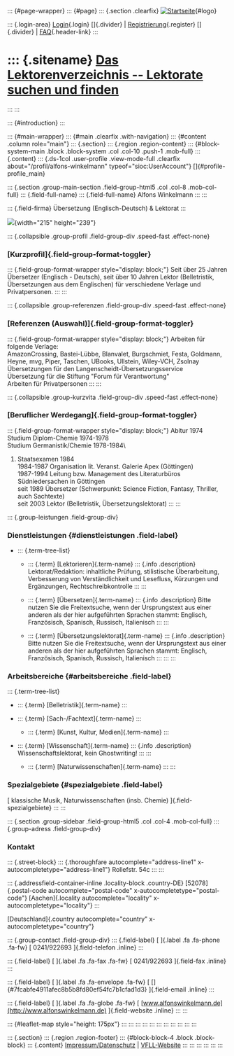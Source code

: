 ::: {#page-wrapper}
::: {#page}
::: {.section .clearfix}
[![Startseite](https://www.lektoren.de/sites/default/files/VfLL_logo.jpg)](/ "Startseite"){#logo}

::: {.login-area}
[Login](/user){.login} []{.divider} \|
[Registrierung](/user/register){.register} []{.divider} \|
[FAQ](/faq-page){.header-link}
:::

::: {.sitename}
[Das Lektorenverzeichnis -- Lektorate suchen und finden](/ "Startseite")
========================================================================
:::
:::

::: {#introduction}
:::

::: {#main-wrapper}
::: {#main .clearfix .with-navigation}
::: {#content .column role="main"}
::: {.section}
::: {.region .region-content}
::: {#block-system-main .block .block-system .col .col-10 .push-1 .mob-full}
::: {.content}
::: {.ds-1col .user-profile .view-mode-full .clearfix about="/profil/alfons-winkelmann" typeof="sioc:UserAccount"}
[]{#profile-profile_main}

::: {.section .group-main-section .field-group-html5 .col .col-8 .mob-col-full}
::: {.field-full-name}
::: {.field-full-name}
Alfons Winkelmann
:::
:::

::: {.field-firma}
Übersetzung (Englisch-Deutsch) & Lektorat
:::

![](https://www.lektoren.de/sites/default/files/styles/profile-image-full/public/users/profile_img/AWinkelmann.JPG?itok=jZAPe-dy){width="215"
height="239"}

::: {.collapsible .group-profil .field-group-div .speed-fast .effect-none}
### [Kurzprofil]{.field-group-format-toggler}

::: {.field-group-format-wrapper style="display: block;"}
Seit über 25 Jahren Übersetzer (Englisch - Deutsch), seit über 10 Jahren
Lektor (Belletristik, Übersetzungen aus dem Englischen) für verschiedene
Verlage und Privatpersonen.
:::
:::

::: {.collapsible .group-referenzen .field-group-div .speed-fast .effect-none}
### [Referenzen (Auswahl)]{.field-group-format-toggler}

::: {.field-group-format-wrapper style="display: block;"}
Arbeiten für folgende Verlage:\
AmazonCrossing, Bastei-Lübbe, Blanvalet, Burgschmiet, Festa, Goldmann,
Heyne, mvg, Piper, Taschen, UBooks, Ullstein, Wiley-VCH, Zsolnay\
Übersetzungen für den Langenscheidt-Übersetzungsservice\
Übersetzung für die Stiftung \"Forum für Verantwortung\"\
Arbeiten für Privatpersonen
:::
:::

::: {.collapsible .group-kurzvita .field-group-div .speed-fast .effect-none}
### [Beruflicher Werdegang]{.field-group-format-toggler}

::: {.field-group-format-wrapper style="display: block;"}
Abitur 1974\
Studium Diplom-Chemie 1974-1978\
Studium Germanistik/Chemie 1978-1984\
1. Staatsexamen 1984\
1984-1987 Organisation lit. Veranst. Galerie Apex (Göttingen)\
1987-1994 Leitung bzw. Management des Literaturbüros Südniedersachen in
Göttingen\
seit 1989 Übersetzer (Schwerpunkt: Science Fiction, Fantasy, Thriller,
auch Sachtexte)\
seit 2003 Lektor (Belletristik, Übersetzungslektorat)
:::
:::

::: {.group-leistungen .field-group-div}
### Dienstleistungen {#dienstleistungen .field-label}

-   ::: {.term-tree-list}
    -   ::: {.term}
        [Lektorieren]{.term-name}
        ::: {.info .description}
        Lektorat/Redaktion: inhaltliche Prüfung, stilistische
        Überarbeitung, Verbesserung von Verständlichkeit und Lesefluss,
        Kürzungen und Ergänzungen, Rechtschreibkontrolle
        :::
        :::

    -   ::: {.term}
        [Übersetzen]{.term-name}
        ::: {.info .description}
        Bitte nutzen Sie die Freitextsuche, wenn der Ursprungstext aus
        einer anderen als der hier aufgeführten Sprachen stammt:
        Englisch, Französisch, Spanisch, Russisch, Italienisch
        :::
        :::

    -   ::: {.term}
        [Übersetzungslektorat]{.term-name}
        ::: {.info .description}
        Bitte nutzen Sie die Freitextsuche, wenn der Ursprungstext aus
        einer anderen als der hier aufgeführten Sprachen stammt:
        Englisch, Französisch, Spanisch, Russisch, Italienisch
        :::
        :::
    :::

### Arbeitsbereiche {#arbeitsbereiche .field-label}

::: {.term-tree-list}
-   ::: {.term}
    [Belletristik]{.term-name}
    :::

-   ::: {.term}
    [Sach-/Fachtext]{.term-name}
    :::

    -   ::: {.term}
        [Kunst, Kultur, Medien]{.term-name}
        :::

-   ::: {.term}
    [Wissenschaft]{.term-name}
    ::: {.info .description}
    Wissenschaftslektorat, kein Ghostwriting!
    :::
    :::

    -   ::: {.term}
        [Naturwissenschaften]{.term-name}
        :::
:::

### Spezialgebiete {#spezialgebiete .field-label}

[ klassische Musik, Naturwissenschaften (insb. Chemie)
]{.field-spezialgebiete}
:::
:::

::: {.section .group-sidebar .field-group-html5 .col .col-4 .mob-col-full}
::: {.group-adress .field-group-div}
### Kontakt

::: {.street-block}
::: {.thoroughfare autocomplete="address-line1" x-autocompletetype="address-line1"}
Rollefstr. 54c
:::
:::

::: {.addressfield-container-inline .locality-block .country-DE}
[52078]{.postal-code autocomplete="postal-code"
x-autocompletetype="postal-code"} [Aachen]{.locality
autocomplete="locality" x-autocompletetype="locality"}
:::

[Deutschland]{.country autocomplete="country"
x-autocompletetype="country"}

::: {.group-contact .field-group-div}
::: {.field-label}
[ ]{.label .fa .fa-phone .fa-fw} [ 0241/922693 ]{.field-telefon .inline}
:::

::: {.field-label}
[ ]{.label .fa .fa-fax .fa-fw} [ 0241/922693 ]{.field-fax .inline}
:::

::: {.field-label}
[ ]{.label .fa .fa-envelope .fa-fw} [
[]{#7fcabfe4911afec8b5b8fd80ef54fc7b1cfad1d3} ]{.field-email .inline}
:::

::: {.field-label}
[ ]{.label .fa .fa-globe .fa-fw} [
[www.alfonswinkelmann.de](http://www.alfonswinkelmann.de)
]{.field-website .inline}
:::
:::

::: {#leaflet-map style="height: 175px"}
:::
:::
:::
:::
:::
:::
:::
:::
:::
:::
:::

::: {.section}
::: {.region .region-footer}
::: {#block-block-4 .block .block-block}
::: {.content}
[Impressum/Datenschutz](/impressum) \|
[VFLL-Website](http://www.vfll.de)
:::
:::
:::
:::
:::
:::
